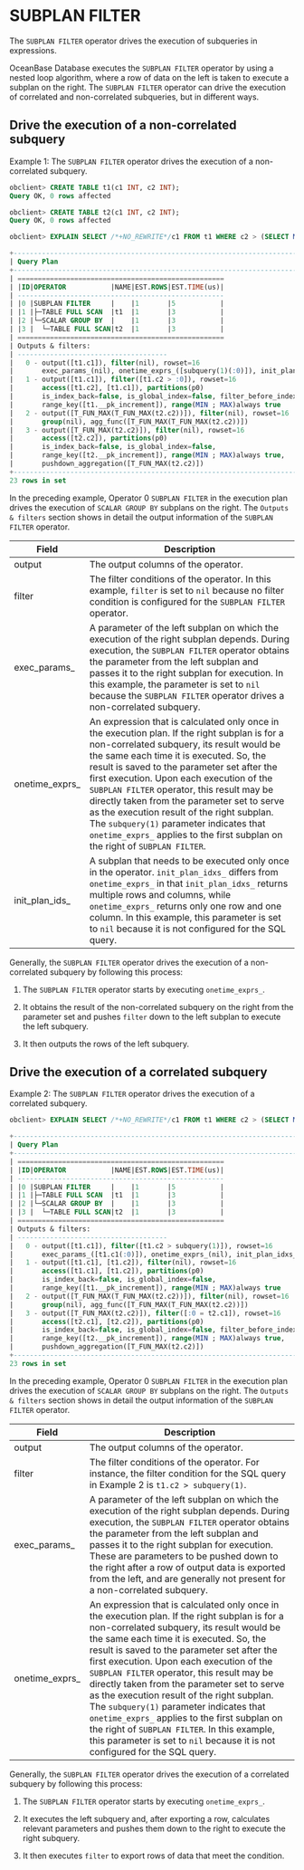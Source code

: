 # SUBPLAN FILTER

The `SUBPLAN FILTER` operator drives the execution of subqueries in expressions.

OceanBase Database executes the `SUBPLAN FILTER` operator by using a nested loop algorithm, where a row of data on the left is taken to execute a subplan on the right. The `SUBPLAN FILTER` operator can drive the execution of correlated and non-correlated subqueries, but in different ways.

## Drive the execution of a non-correlated subquery

Example 1: The `SUBPLAN FILTER` operator drives the execution of a non-correlated subquery.

```sql
obclient> CREATE TABLE t1(c1 INT, c2 INT);
Query OK, 0 rows affected

obclient> CREATE TABLE t2(c1 INT, c2 INT);
Query OK, 0 rows affected

obclient> EXPLAIN SELECT /*+NO_REWRITE*/c1 FROM t1 WHERE c2 > (SELECT MAX(c2) FROM t2);

+---------------------------------------------------------------------------------------------------+
| Query Plan                                                                                        |
+---------------------------------------------------------------------------------------------------+
| ===================================================                                               |
| |ID|OPERATOR           |NAME|EST.ROWS|EST.TIME(us)|                                               |
| ---------------------------------------------------                                               |
| |0 |SUBPLAN FILTER     |    |1       |5           |                                               |
| |1 |├─TABLE FULL SCAN  |t1  |1       |3           |                                               |
| |2 |└─SCALAR GROUP BY  |    |1       |3           |                                               |
| |3 |  └─TABLE FULL SCAN|t2  |1       |3           |                                               |
| ===================================================                                               |
| Outputs & filters:                                                                                |
| -------------------------------------                                                             |
|   0 - output([t1.c1]), filter(nil), rowset=16                                                     |
|       exec_params_(nil), onetime_exprs_([subquery(1)(:0)]), init_plan_idxs_(nil), use_batch=false |
|   1 - output([t1.c1]), filter([t1.c2 > :0]), rowset=16                                            |
|       access([t1.c2], [t1.c1]), partitions(p0)                                                    |
|       is_index_back=false, is_global_index=false, filter_before_indexback[false],                 |
|       range_key([t1.__pk_increment]), range(MIN ; MAX)always true                                 |
|   2 - output([T_FUN_MAX(T_FUN_MAX(t2.c2))]), filter(nil), rowset=16                               |
|       group(nil), agg_func([T_FUN_MAX(T_FUN_MAX(t2.c2))])                                         |
|   3 - output([T_FUN_MAX(t2.c2)]), filter(nil), rowset=16                                          |
|       access([t2.c2]), partitions(p0)                                                             |
|       is_index_back=false, is_global_index=false,                                                 |
|       range_key([t2.__pk_increment]), range(MIN ; MAX)always true,                                |
|       pushdown_aggregation([T_FUN_MAX(t2.c2)])                                                    |
+---------------------------------------------------------------------------------------------------+
23 rows in set
```

In the preceding example, Operator 0 `SUBPLAN FILTER` in the execution plan drives the execution of `SCALAR GROUP BY` subplans on the right. The `Outputs & filters` section shows in detail the output information of the `SUBPLAN FILTER` operator.

| **Field** | **Description** |
|----------------|------------------------|
| output | The output columns of the operator.  |
| filter | The filter conditions of the operator. In this example, `filter` is set to `nil` because no filter condition is configured for the `SUBPLAN FILTER` operator.  |
| exec_params_ | A parameter of the left subplan on which the execution of the right subplan depends. During execution, the `SUBPLAN FILTER` operator obtains the parameter from the left subplan and passes it to the right subplan for execution. In this example, the parameter is set to `nil` because the `SUBPLAN FILTER` operator drives a non-correlated subquery.  |
| onetime_exprs_ | An expression that is calculated only once in the execution plan. If the right subplan is for a non-correlated subquery, its result would be the same each time it is executed. So, the result is saved to the parameter set after the first execution. Upon each execution of the `SUBPLAN FILTER` operator, this result may be directly taken from the parameter set to serve as the execution result of the right subplan. The `subquery(1)` parameter indicates that `onetime_exprs_` applies to the first subplan on the right of `SUBPLAN FILTER`.  |
| init_plan_ids_ | A subplan that needs to be executed only once in the operator. `init_plan_idxs_` differs from `onetime_exprs_` in that `init_plan_idxs_` returns multiple rows and columns, while `onetime_exprs_` returns only one row and one column. In this example, this parameter is set to `nil` because it is not configured for the SQL query.  |

Generally, the `SUBPLAN FILTER` operator drives the execution of a non-correlated subquery by following this process:

1. The `SUBPLAN FILTER` operator starts by executing `onetime_exprs_`.

2. It obtains the result of the non-correlated subquery on the right from the parameter set and pushes `filter` down to the left subplan to execute the left subquery.

3. It then outputs the rows of the left subquery.

## Drive the execution of a correlated subquery

Example 2: The `SUBPLAN FILTER` operator drives the execution of a correlated subquery.

```sql
obclient> EXPLAIN SELECT /*+NO_REWRITE*/c1 FROM t1 WHERE c2 > (SELECT MAX(c2) FROM t2 WHERE t1.c1=t2.c1);

+---------------------------------------------------------------------------------------------+
| Query Plan                                                                                  |
+---------------------------------------------------------------------------------------------+
| ===================================================                                         |
| |ID|OPERATOR           |NAME|EST.ROWS|EST.TIME(us)|                                         |
| ---------------------------------------------------                                         |
| |0 |SUBPLAN FILTER     |    |1       |5           |                                         |
| |1 |├─TABLE FULL SCAN  |t1  |1       |3           |                                         |
| |2 |└─SCALAR GROUP BY  |    |1       |3           |                                         |
| |3 |  └─TABLE FULL SCAN|t2  |1       |3           |                                         |
| ===================================================                                         |
| Outputs & filters:                                                                          |
| -------------------------------------                                                       |
|   0 - output([t1.c1]), filter([t1.c2 > subquery(1)]), rowset=16                             |
|       exec_params_([t1.c1(:0)]), onetime_exprs_(nil), init_plan_idxs_(nil), use_batch=false |
|   1 - output([t1.c1], [t1.c2]), filter(nil), rowset=16                                      |
|       access([t1.c1], [t1.c2]), partitions(p0)                                              |
|       is_index_back=false, is_global_index=false,                                           |
|       range_key([t1.__pk_increment]), range(MIN ; MAX)always true                           |
|   2 - output([T_FUN_MAX(T_FUN_MAX(t2.c2))]), filter(nil), rowset=16                         |
|       group(nil), agg_func([T_FUN_MAX(T_FUN_MAX(t2.c2))])                                   |
|   3 - output([T_FUN_MAX(t2.c2)]), filter([:0 = t2.c1]), rowset=16                           |
|       access([t2.c1], [t2.c2]), partitions(p0)                                              |
|       is_index_back=false, is_global_index=false, filter_before_indexback[false],           |
|       range_key([t2.__pk_increment]), range(MIN ; MAX)always true,                          |
|       pushdown_aggregation([T_FUN_MAX(t2.c2)])                                              |
+---------------------------------------------------------------------------------------------+
23 rows in set
```

In the preceding example, Operator 0 `SUBPLAN FILTER` in the execution plan drives the execution of `SCALAR GROUP BY` subplans on the right. The `Outputs & filters` section shows in detail the output information of the `SUBPLAN FILTER` operator.

| **Field** | **Description** |
|-----------------|------------------------|
| output | The output columns of the operator.  |
| filter | The filter conditions of the operator. For instance, the filter condition for the SQL query in Example 2 is `t1.c2 > subquery(1)`.  |
| exec_params_ | A parameter of the left subplan on which the execution of the right subplan depends. During execution, the `SUBPLAN FILTER` operator obtains the parameter from the left subplan and passes it to the right subplan for execution. These are parameters to be pushed down to the right after a row of output data is exported from the left, and are generally not present for a non-correlated subquery.  |
| onetime_exprs_ | An expression that is calculated only once in the execution plan. If the right subplan is for a non-correlated subquery, its result would be the same each time it is executed. So, the result is saved to the parameter set after the first execution. Upon each execution of the `SUBPLAN FILTER` operator, this result may be directly taken from the parameter set to serve as the execution result of the right subplan. The `subquery(1)` parameter indicates that `onetime_exprs_` applies to the first subplan on the right of `SUBPLAN FILTER`. In this example, this parameter is set to `nil` because it is not configured for the SQL query.  |

Generally, the `SUBPLAN FILTER` operator drives the execution of a correlated subquery by following this process:

1. The `SUBPLAN FILTER` operator starts by executing `onetime_exprs_`.

2. It executes the left subquery and, after exporting a row, calculates relevant parameters and pushes them down to the right to execute the right subquery.

3. It then executes `filter` to export rows of data that meet the condition.